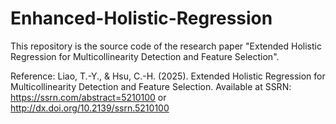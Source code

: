 # Enhanced-Holistic-Regression

This repository is the source code of the research paper "Extended Holistic Regression for Multicollinearity Detection and Feature Selection".

Reference: Liao, T.-Y., & Hsu, C.-H. (2025). Extended Holistic Regression for Multicollinearity Detection and Feature Selection. Available at SSRN: https://ssrn.com/abstract=5210100 or http://dx.doi.org/10.2139/ssrn.5210100

